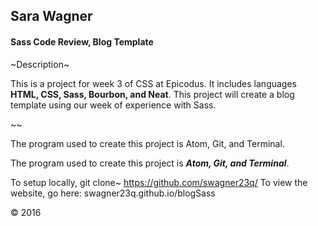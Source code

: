 ## Sara Wagner
#### Sass Code Review, Blog Template

~Description~

This is a project for week 3 of CSS at Epicodus. It includes languages **HTML, CSS, Sass, Bourbon, and Neat**. This project will create a blog template using our week of experience with Sass.

~~

The program used to create this project is Atom, Git, and Terminal.

The program used to create this project is ***Atom, Git, and Terminal***.

To setup locally, git clone~ https://github.com/swagner23q/
To view the website, go here:
swagner23q.github.io/blogSass

&copy; 2016
